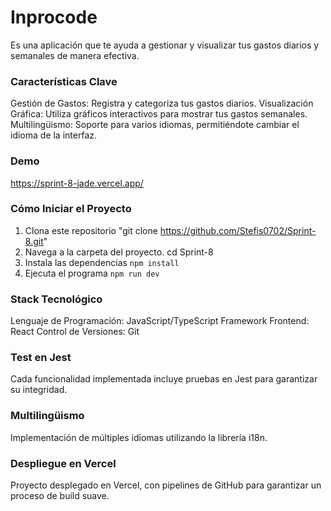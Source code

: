 # Inprocode 
Es una aplicación que te ayuda a gestionar y visualizar tus gastos diarios y semanales de manera efectiva.

### Características Clave
Gestión de Gastos: Registra y categoriza tus gastos diarios.
Visualización Gráfica: Utiliza gráficos interactivos para mostrar tus gastos semanales.
Multilingüismo: Soporte para varios idiomas, permitiéndote cambiar el idioma de la interfaz.

### Demo
https://sprint-8-jade.vercel.app/

### Cómo Iniciar el Proyecto
1. Clona este repositorio 
   "git clone https://github.com/Stefis0702/Sprint-8.git"
2. Navega a la carpeta del proyecto.
  cd Sprint-8
3. Instala las dependencias 
   `npm install`
4. Ejecuta el programa
  `npm run dev`

### Stack Tecnológico
Lenguaje de Programación: JavaScript/TypeScript 
Framework Frontend: React
Control de Versiones: Git

### Test en Jest
Cada funcionalidad implementada incluye pruebas en Jest para garantizar su integridad.

### Multilingüismo
Implementación de múltiples idiomas utilizando la librería i18n.

### Despliegue en Vercel
Proyecto desplegado en Vercel, con pipelines de GitHub para garantizar un proceso de build suave.


